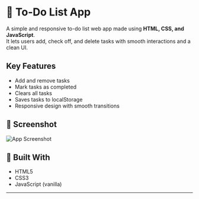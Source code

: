 # 📝 To-Do List App

A simple and responsive to-do list web app made using **HTML, CSS, and JavaScript**.  
It lets users add, check off, and delete tasks with smooth interactions and a clean UI.

## Key Features

- Add and remove tasks
- Mark tasks as completed
- Clears all tasks
- Saves tasks to localStorage
- Responsive design with smooth transitions

## 📸 Screenshot

![App Screenshot](Screenshot.png)

## 🔧 Built With

- HTML5
- CSS3
- JavaScript (vanilla)
  
---
